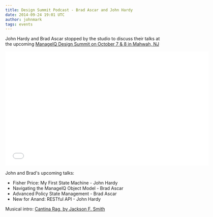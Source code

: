 ```yaml
---
title: Design Summit Podcast - Brad Ascar and John Hardy
date: 2014-09-24 19:01 UTC
author: johnmark
tags: events
---
```


John Hardy and Brad Ascar stopped by the studio to discuss their talks at the upcoming [ManageIQ Design Summit on October 7 & 8 in Mahwah, NJ](http://miqdevsummit14.eventbrite.com/)

<iframe width="640" height="360" src="//www.youtube.com/embed/riRz18yqwfI" frameborder="0" allowfullscreen></iframe>

John and Brad's upcoming talks:

- Fisher Price: My First State Machine - John Hardy
- Navigating the ManageIQ Object Model - Brad Ascar
- Advanced Policy State Management - Brad Ascar
- New for Anand: RESTful API - John Hardy

Musical intro: [Cantina Rag, by Jackson F. Smith](http://freemusicarchive.org/music/Jackson_F_Smith/Jackson_Frederick_Smith/Cantina_Rag)
